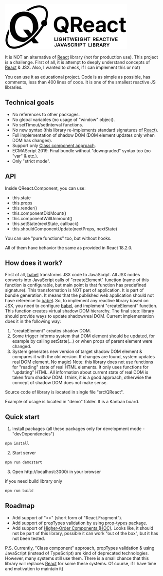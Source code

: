 ![QReact – lightweight reactive JavaScript library](https://github.com/Alexander-Protasenya/QReact/blob/main/logo.png)

It is NOT an alternative of [React](https://react.dev/) library (not for production use). This project is a challenge. First of all, it is attempt to deeply understand concepts of [React](https://react.dev/) & JSX. Also, I wanted to check, if I can implement this or not)

You can use it as educational project. Code is as simple as possible, has comments, less than 400 lines of code. It is one of the smallest reactive JS libraries.

## Technical goals
* No references to other packages.
* No global variables (no usage of "window" object).
* No setTimout/setInterval functions.
* No new syntax (this library re-implements standard signatures of [React](https://react.dev/)).
* Full implementation of shadow DOM (DOM element updates only when DOM has changes).
* Support only [Class component approach](https://react.dev/reference/react/component).
* ECMAScript 2019. Final bundle without "downgraded" syntax too (no "var" & etc.).
* Only "strict mode".

## API
Inside QReact.Component, you can use:

* this.state
* this.props
* this.render()
* this.componentDidMount()
* this.componentWillUnmount()
* this.setState(nextState, callback)
* this.shouldComponentUpdate(nextProps, nextState)

You can use "pure functions" too, but without hooks.

All of them have behavior the same as provided in React 18.2.0.

## How does it work?
First of all, [babel](https://babeljs.io/docs/babel-plugin-transform-react-jsx) transforms JSX code to JavaScript. All JSX nodes converts into JavaScript calls of "createElement" function (name of this function is configurable, but main point is that function has predefined signature).
This transformation is NOT part of application. It is part of bundle generation. It means that the published web application should not have reference to [babel](https://babeljs.io/docs/babel-plugin-transform-react-jsx).
So, to implement any reactive library based on JSX, you need to configure [babel](https://babeljs.io/docs/babel-plugin-transform-react-jsx), and implement "createElement" function. This function creates virtual shadow DOM hierarchy.
The final step: library should provide ways to update shadow/real DOM.
Current implementation does it in the following way:
1)	"createElement" creates shadow DOM.
2)	Some trigger informs system that DOM element should be updated, for example by calling setState(...) or when props of parent element were changed.
3)	System generates new version of target shadow DOM element & compares it with the old version. If changes are found, system updates real DOM element.
No magic)
Note: this library does not use functions for "reading" state of real HTML elements. It only uses functions for "updating" HTML. All information about current state of real DOM is taken from shadow DOM. I think, it is a good approach, otherwise the concept of shadow DOM does not make sense.

Source code of library is located in single file "src\QReact".

Example of usage is located in "demo" folder. It is a Kanban board.

## Quick start
1. Install packages (all these packages only for development mode - "devDependencies")

```sh
npm install
```

2. Start server

```sh
npm run demostart
```

3. Open http://localhost:3000/ in your browser

if you need build library only

```sh
npm run build
```

## Roadmap
* Add support of "<>" (short form of "React.Fragment").
* Add support of propTypes validation by using [prop-types](https://www.npmjs.com/package/prop-types) package.
* Add support of [Higher-Order Components (HOC)](https://legacy.reactjs.org/docs/higher-order-components.html). Looks like, it should not be part of this library, possible it can work "out of the box", but it has not been tested.

P.S. Currently, "Class component" approach, propTypes validation & using JavaScript (instead of TypeScript) are kind of deprecated technologies. However, many systems still use them. There is a small chance that this library will replaces [React](https://react.dev/) for some these systems. Of course, if I have time and motivation to maintain it)
